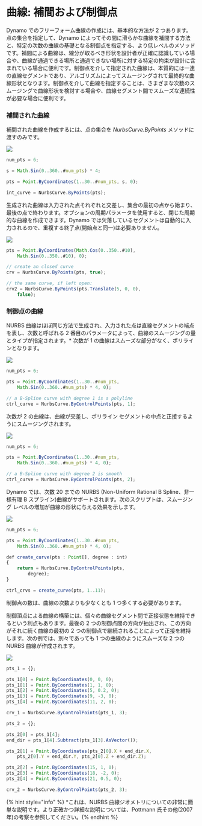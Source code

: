 # 曲線: 補間および制御点

Dynamo でのフリーフォーム曲線の作成には、基本的な方法が 2 つあります。点の集合を指定して、Dynamo によってその間に滑らかな曲線を補間する方法と、特定の次数の曲線の基礎となる制御点を指定する、より低レベルのメソッドです。補間による曲線は、線分が取るべき形状を設計者が正確に認識している場合や、曲線が通過できる場所と通過できない場所に対する特定の拘束が設計に含まれている場合に便利です。制御点を介して指定された曲線は、本質的には一連の直線セグメントであり、アルゴリズムによってスムージングされて最終的な曲線形状となります。制御点を介して曲線を指定することは、さまざまな次数のスムージングで曲線形状を検討する場合や、曲線セグメント間でスムーズな連続性が必要な場合に便利です。

### 補間された曲線

補間された曲線を作成するには、点の集合を _NurbsCurve.ByPoints_ メソッドに渡すのみです。

![](../images/8-2/4/Curves\_01.png)

```js
num_pts = 6;

s = Math.Sin(0..360..#num_pts) * 4;

pts = Point.ByCoordinates(1..30..#num_pts, s, 0);

int_curve = NurbsCurve.ByPoints(pts);
```

生成された曲線は入力された点それぞれと交差し、集合の最初の点から始まり、最後の点で終わります。オプションの周期パラメータを使用すると、閉じた周期的な曲線を作成できます。Dynamo では欠落しているセグメントは自動的に入力されるので、重複する終了点(開始点と同一)は必要ありません。

![](../images/8-2/4/Curves\_02.png)

```js
pts = Point.ByCoordinates(Math.Cos(0..350..#10),
    Math.Sin(0..350..#10), 0);

// create an closed curve
crv = NurbsCurve.ByPoints(pts, true);

// the same curve, if left open:
crv2 = NurbsCurve.ByPoints(pts.Translate(5, 0, 0),
    false);
```

### 制御点の曲線

NURBS 曲線はほぼ同じ方法で生成され、入力された点は直線セグメントの端点を表し、次数と呼ばれる 2 番目のパラメータによって、曲線のスムージングの量とタイプが指定されます。* 次数が 1 の曲線はスムーズな部分がなく、ポリラインとなります。

![](../images/8-2/4/Curves\_03.png)

```js
num_pts = 6;

pts = Point.ByCoordinates(1..30..#num_pts,
    Math.Sin(0..360..#num_pts) * 4, 0);

// a B-Spline curve with degree 1 is a polyline
ctrl_curve = NurbsCurve.ByControlPoints(pts, 1);
```

次数が 2 の曲線は、曲線が交差し、ポリライン セグメントの中点と正接するようにスムージングされます。

![](../images/8-2/4/Curves\_04.png)

```js
num_pts = 6;

pts = Point.ByCoordinates(1..30..#num_pts,
    Math.Sin(0..360..#num_pts) * 4, 0);

// a B-Spline curve with degree 2 is smooth
ctrl_curve = NurbsCurve.ByControlPoints(pts, 2);
```

Dynamo では、次数 20 までの NURBS (Non-Uniform Rational B Spline、非一様有理 B スプライン)曲線がサポートされます。次のスクリプトは、スムージング レベルの増加が曲線の形状に与える効果を示します。

![](../images/8-2/4/Curves\_05.png)

```js
num_pts = 6;

pts = Point.ByCoordinates(1..30..#num_pts,
    Math.Sin(0..360..#num_pts) * 4, 0);

def create_curve(pts : Point[], degree : int)
{
	return = NurbsCurve.ByControlPoints(pts,
        degree);
}

ctrl_crvs = create_curve(pts, 1..11);
```

制御点の数は、曲線の次数よりも少なくとも 1 つ多くする必要があります。

制御頂点による曲線の構築には、個々の曲線セグメント間で正接状態を維持できるという利点もあります。最後の 2 つの制御点間の方向が抽出され、この方向がそれに続く曲線の最初の 2 つの制御点で継続されることによって正接を維持します。次の例では、別々であっても 1 つの曲線のようにスムーズな 2 つの NURBS 曲線が作成されます。

![](../images/8-2/4/Curves\_06.png)

```js
pts_1 = {};

pts_1[0] = Point.ByCoordinates(0, 0, 0);
pts_1[1] = Point.ByCoordinates(1, 1, 0);
pts_1[2] = Point.ByCoordinates(5, 0.2, 0);
pts_1[3] = Point.ByCoordinates(9, -3, 0);
pts_1[4] = Point.ByCoordinates(11, 2, 0);

crv_1 = NurbsCurve.ByControlPoints(pts_1, 3);

pts_2 = {};

pts_2[0] = pts_1[4];
end_dir = pts_1[4].Subtract(pts_1[3].AsVector());

pts_2[1] = Point.ByCoordinates(pts_2[0].X + end_dir.X,
    pts_2[0].Y + end_dir.Y, pts_2[0].Z + end_dir.Z);

pts_2[2] = Point.ByCoordinates(15, 1, 0);
pts_2[3] = Point.ByCoordinates(18, -2, 0);
pts_2[4] = Point.ByCoordinates(21, 0.5, 0);

crv_2 = NurbsCurve.ByControlPoints(pts_2, 3);
```

{% hint style="info" %} *これは、NURBS 曲線ジオメトリについての非常に簡単な説明です。より正確かつ詳細な説明については、Pottmann 氏その他(2007 年)の考察を参照してください。{% endhint %}
